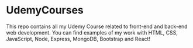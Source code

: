 # UdemyCourses

This repo contains all my Udemy Course related to front-end and back-end web development.
You can find examples of my work with HTML, CSS, JavaScript, Node, Express, MongoDB, Bootstrap
and React! 
